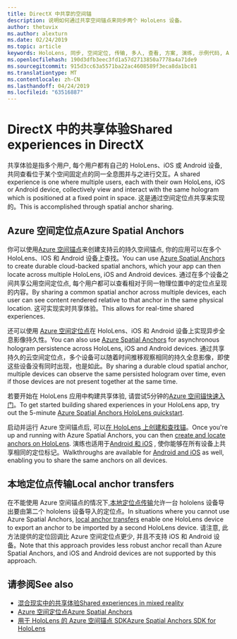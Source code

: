 ```yaml
---
title: DirectX 中共享的空间锚
description: 说明如何通过共享空间锚点来同步两个 HoloLens 设备。
author: thetuvix
ms.author: alexturn
ms.date: 02/24/2019
ms.topic: article
keywords: HoloLens, 同步, 空间定位, 传输, 多人, 查看, 方案, 演练, 示例代码, Azure, Azure 空间锚, ASA
ms.openlocfilehash: 190d3dfb3eec3fd1a57d2713850a7778a4a71de9
ms.sourcegitcommit: 915d3cc63a5571ba22ac4608589f3eca8da1bc81
ms.translationtype: MT
ms.contentlocale: zh-CN
ms.lasthandoff: 04/24/2019
ms.locfileid: "63516887"
---
```

# <a name="shared-experiences-in-directx"></a><span data-ttu-id="b6f67-104">DirectX 中的共享体验</span><span class="sxs-lookup"><span data-stu-id="b6f67-104">Shared experiences in DirectX</span></span>

<span data-ttu-id="b6f67-105">共享体验是指多个用户, 每个用户都有自己的 HoloLens、iOS 或 Android 设备, 共同查看位于某个空间固定点的同一全息图并与之进行交互。</span><span class="sxs-lookup"><span data-stu-id="b6f67-105">A shared experience is one where multiple users, each with their own HoloLens, iOS or Android device, collectively view and interact with the same hologram which is positioned at a fixed point in space.</span></span> <span data-ttu-id="b6f67-106">这是通过空间定位点共享来实现的。</span><span class="sxs-lookup"><span data-stu-id="b6f67-106">This is accomplished through spatial anchor sharing.</span></span>

## <a name="azure-spatial-anchors"></a><span data-ttu-id="b6f67-107">Azure 空间定位点</span><span class="sxs-lookup"><span data-stu-id="b6f67-107">Azure Spatial Anchors</span></span>

<span data-ttu-id="b6f67-108">你可以使用<a href="https://docs.microsoft.com/azure/spatial-anchors/overview" target="_blank">Azure 空间锚点</a>来创建支持云的持久空间锚点, 你的应用可以在多个 HoloLens、IOS 和 Android 设备上查找。</span><span class="sxs-lookup"><span data-stu-id="b6f67-108">You can use <a href="https://docs.microsoft.com/azure/spatial-anchors/overview" target="_blank">Azure Spatial Anchors</a> to create durable cloud-backed spatial anchors, which your app can then locate across multiple HoloLens, iOS and Android devices.</span></span>  <span data-ttu-id="b6f67-109">通过在多个设备之间共享公用空间定位点, 每个用户都可以查看相对于同一物理位置中的定位点呈现的内容。</span><span class="sxs-lookup"><span data-stu-id="b6f67-109">By sharing a common spatial anchor across multiple devices, each user can see content rendered relative to that anchor in the same physical location.</span></span>  <span data-ttu-id="b6f67-110">这可实现实时共享体验。</span><span class="sxs-lookup"><span data-stu-id="b6f67-110">This allows for real-time shared experiences.</span></span>

<span data-ttu-id="b6f67-111">还可以使用 <a href="https://docs.microsoft.com/azure/spatial-anchors/overview" target="_blank">Azure 空间定位点</a>在 HoloLens、iOS 和 Android 设备上实现异步全息影像持久性。</span><span class="sxs-lookup"><span data-stu-id="b6f67-111">You can also use <a href="https://docs.microsoft.com/azure/spatial-anchors/overview" target="_blank">Azure Spatial Anchors</a> for asynchronous hologram persistence across HoloLens, iOS and Android devices.</span></span>  <span data-ttu-id="b6f67-112">通过共享持久的云空间定位点，多个设备可以随着时间推移观察相同的持久全息影像，即使这些设备没有同时出现，也是如此。</span><span class="sxs-lookup"><span data-stu-id="b6f67-112">By sharing a durable cloud spatial anchor, multiple devices can observe the same persisted hologram over time, even if those devices are not present together at the same time.</span></span>

<span data-ttu-id="b6f67-113">若要开始在 HoloLens 应用中构建共享体验, 请尝试5分钟的<a href="https://docs.microsoft.com/azure/spatial-anchors/quickstarts/get-started-hololens" target="_blank">Azure 空间锚快速入门</a>。</span><span class="sxs-lookup"><span data-stu-id="b6f67-113">To get started building shared experiences in your HoloLens app, try out the 5-minute <a href="https://docs.microsoft.com/azure/spatial-anchors/quickstarts/get-started-hololens" target="_blank">Azure Spatial Anchors HoloLens quickstart</a>.</span></span>

<span data-ttu-id="b6f67-114">启动并运行 Azure 空间锚点后, 可以<a href="https://docs.microsoft.com/azure/spatial-anchors/concepts/create-locate-anchors-cpp-winrt" target="_blank">在 HoloLens 上创建和查找锚</a>。</span><span class="sxs-lookup"><span data-stu-id="b6f67-114">Once you're up and running with Azure Spatial Anchors, you can then <a href="https://docs.microsoft.com/azure/spatial-anchors/concepts/create-locate-anchors-cpp-winrt" target="_blank">create and locate anchors on HoloLens</a>.</span></span>  <span data-ttu-id="b6f67-115">演练也适用于<a href="https://docs.microsoft.com/azure/spatial-anchors/create-locate-anchors-overview" target="_blank">Android 和 iOS</a> , 使你能够在所有设备上共享相同的定位标记。</span><span class="sxs-lookup"><span data-stu-id="b6f67-115">Walkthroughs are available for <a href="https://docs.microsoft.com/azure/spatial-anchors/create-locate-anchors-overview" target="_blank">Android and iOS</a> as well, enabling you to share the same anchors on all devices.</span></span>

## <a name="local-anchor-transfers"></a><span data-ttu-id="b6f67-116">本地定位点传输</span><span class="sxs-lookup"><span data-stu-id="b6f67-116">Local anchor transfers</span></span>

<span data-ttu-id="b6f67-117">在不能使用 Azure 空间锚点的情况下,[本地定位点传输](local-anchor-transfers-in-directx.md)允许一台 hololens 设备导出要由第二个 hololens 设备导入的定位点。</span><span class="sxs-lookup"><span data-stu-id="b6f67-117">In situations where you cannot use Azure Spatial Anchors, [local anchor transfers](local-anchor-transfers-in-directx.md) enable one HoloLens device to export an anchor to be imported by a second HoloLens device.</span></span>  <span data-ttu-id="b6f67-118">请注意, 此方法提供的定位回调比 Azure 空间定位点更少, 并且不支持 iOS 和 Android 设备。</span><span class="sxs-lookup"><span data-stu-id="b6f67-118">Note that this approach provides less robust anchor recall than Azure Spatial Anchors, and iOS and Android devices are not supported by this approach.</span></span>

## <a name="see-also"></a><span data-ttu-id="b6f67-119">请参阅</span><span class="sxs-lookup"><span data-stu-id="b6f67-119">See also</span></span>
* [<span data-ttu-id="b6f67-120">混合现实中的共享体验</span><span class="sxs-lookup"><span data-stu-id="b6f67-120">Shared experiences in mixed reality</span></span>](shared-experiences-in-mixed-reality.md)
* <span data-ttu-id="b6f67-121"><a href="https://docs.microsoft.com/azure/spatial-anchors" target="_blank">Azure 空间定位点</a></span><span class="sxs-lookup"><span data-stu-id="b6f67-121"><a href="https://docs.microsoft.com/azure/spatial-anchors" target="_blank">Azure Spatial Anchors</a></span></span>
* <span data-ttu-id="b6f67-122"><a href="https://docs.microsoft.com/cpp/api/spatial-anchors/winrt/" target="_blank">用于 HoloLens 的 Azure 空间锚点 SDK</a></span><span class="sxs-lookup"><span data-stu-id="b6f67-122"><a href="https://docs.microsoft.com/cpp/api/spatial-anchors/winrt/" target="_blank">Azure Spatial Anchors SDK for HoloLens</a></span></span>